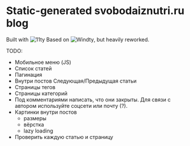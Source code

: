 # Static-generated svobodaiznutri.ru blog

Built with ![11ty](https://11ty.dev/)
Based on ![Windty](https://github.com/distantcam/windty), but heavily reworked.

TODO:

- Мобильное меню (JS)
- Список статей
- Пагинация
- Внутри постов Следующая/Предыдущая статьи
- Страницы тегов
- Страницы категорий
- Под комментариями написать, что они закрыты. Для связи с автором используйте соцсети или почту (?).
- Картинки внутри постов
	- размеры
	- вёрстка
	- lazy loading
- Проверить каждую статью и страницу
